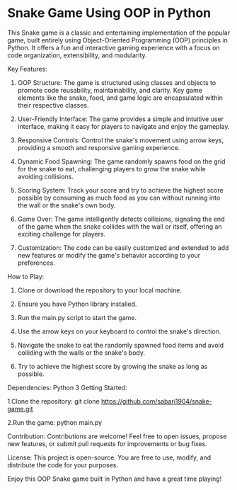 # Snake Game Using OOP in Python


This Snake game is a classic and entertaining implementation of the popular game, built entirely using Object-Oriented Programming (OOP) principles in Python. It offers a fun and interactive gaming experience with a focus on code organization, extensibility, and modularity.

Key Features:

1. OOP Structure: The game is structured using classes and objects to promote code reusability, maintainability, and clarity. Key game elements like the snake, food, and game logic are encapsulated within their respective classes.

2. User-Friendly Interface: The game provides a simple and intuitive user interface, making it easy for players to navigate and enjoy the gameplay.

3. Responsive Controls: Control the snake's movement using arrow keys, providing a smooth and responsive gaming experience.

4. Dynamic Food Spawning: The game randomly spawns food on the grid for the snake to eat, challenging players to grow the snake while avoiding collisions.

5. Scoring System: Track your score and try to achieve the highest score possible by consuming as much food as you can without running into the wall or the snake's own body.

6. Game Over: The game intelligently detects collisions, signaling the end of the game when the snake collides with the wall or itself, offering an exciting challenge for players.

7. Customization: The code can be easily customized and extended to add new features or modify the game's behavior according to your preferences.

How to Play:

1. Clone or download the repository to your local machine.
  
2. Ensure you have Python library installed.

3. Run the main.py script to start the game.

4. Use the arrow keys on your keyboard to control the snake's direction.

5. Navigate the snake to eat the randomly spawned food items and avoid colliding with the walls or the snake's body.

6. Try to achieve the highest score by growing the snake as long as possible.
   
Dependencies:
Python 3
Getting Started:

1.Clone the repository:
git clone https://github.com/sabari1904/snake-game.git

2.Run the game:
python main.py

Contribution:
Contributions are welcome! Feel free to open issues, propose new features, or submit pull requests for improvements or bug fixes.

License:
This project is open-source. You are free to use, modify, and distribute the code for your purposes.

Enjoy this OOP Snake game built in Python and have a great time playing!
